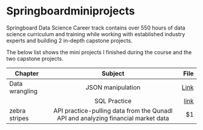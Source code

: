 # Springboardminiprojects
Springboard Data Science Career track contains over 550 hours of data science curriculum and training while working with established industry experts and building 2 in-depth capstone projects.

The below list shows the mini projects I finished during the course and the two capstone projects.

| Chapter       | Subject                                                     | File  |
| ------------- |:-----------------------------------------------------------:| -----:|
| Data wrangling|JSON manipulation        | [Link](https://github.com/lqw110/Springboardminiprojects/tree/master/5.2%20JSON%20Based%20Data%20Exercise) |
|               | SQL Practice            | [link](https://github.com/lqw110/Springboardminiprojects/tree/master/5.3%20SQL%20Practice) |
| zebra stripes |API practice-pulling data from the Qunadl API and analyzing financial market data  |    $1 |
